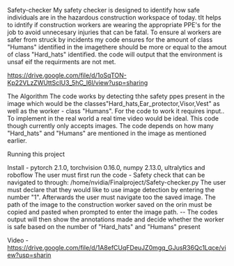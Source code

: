 Safety-checker
My safety checker is designed to identify how safe individuals are in the hazardous construction workspace of today. tIt helps to idntify if construction workers are wearing the appropriate PPE's for the job to avoid unnecesary injuries that can be fatal. To ensure al workers are safer from struck by incidents my code ensures for the amount of class "Humans" identified in the imagethere should be more or equal to the amout of class "Hard_hats" identified. the code will output that the environment is unsaf eif the requirments are not met.

https://drive.google.com/file/d/1oSqTON-Kp22VLzZWUttScIU3_5hC_I6l/view?usp=sharing

The Algorithm
The code works by detecting thhe safety ppes present in the image which would be the classes"Hard_hats,Ear_protector,Visor,Vest" as well as the worker - class "Humans". For the code to work it requires input.. To implement in the real world a real time video would be ideal. This code though currently only accepts images.
The code depends on how many  "Hard_hats" and "Humans" are mentioned in the image as mentioned earlier.

Running this project

Install - pytorch 2.1.0, torchvision 0.16.0, numpy 2.13.0, ultralytics and roboflow
The user must first run the code - Safety check that can be navigated to through:
  /home/nvidia/Finalproject/Safety-checker.py
The user must declare that they would like to use image detection by entering the number "1".
Afterwards the  user must navigate too the saved image.
The path of the image to the construction worker saved on the orin must be copied and pasted when prompted to enter the image path.
-- The codes output will then show the annotations made and decide whether the worker is safe based on the number of "Hard_hats" and "Humans" present

Video  - https://drive.google.com/file/d/1A8efCUqFDeuJZ0mgq_GJusR36Qc1Lqce/view?usp=sharin
